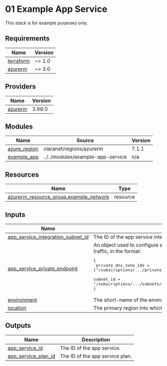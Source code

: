 # 01 Example App Service

This stack is for example purposes only.

<!-- BEGIN_TF_DOCS -->
## Requirements

| Name | Version |
|------|---------|
| <a name="requirement_terraform"></a> [terraform](#requirement\_terraform) | ~> 1.0 |
| <a name="requirement_azurerm"></a> [azurerm](#requirement\_azurerm) | ~> 3.0 |

## Providers

| Name | Version |
|------|---------|
| <a name="provider_azurerm"></a> [azurerm](#provider\_azurerm) | 3.99.0 |

## Modules

| Name | Source | Version |
|------|--------|---------|
| <a name="module_azure_region"></a> [azure\_region](#module\_azure\_region) | claranet/regions/azurerm | 7.1.1 |
| <a name="module_example_app"></a> [example\_app](#module\_example\_app) | ../../modules/example-app-service | n/a |

## Resources

| Name | Type |
|------|------|
| [azurerm_resource_group.example_network](https://registry.terraform.io/providers/hashicorp/azurerm/latest/docs/resources/resource_group) | resource |

## Inputs

| Name | Description | Type | Default | Required |
|------|-------------|------|---------|:--------:|
| <a name="input_app_service_integration_subnet_id"></a> [app\_service\_integration\_subnet\_id](#input\_app\_service\_integration\_subnet\_id) | The ID of the app service integration subnet for egress traffic. | `string` | n/a | yes |
| <a name="input_app_service_private_endpoint"></a> [app\_service\_private\_endpoint](#input\_app\_service\_private\_endpoint) | An object used to configure a private endpoint for app service ingress traffic, in the format:<pre>{<br>  private_dns_zone_ids = ["/subscriptions/.../privateDnsZones/privatelink.azurewebsites.net"]<br>  subnet_id            = "/subscriptions/.../subnets/AppServiceIntegrationSubnet"<br>}</pre> | <pre>object({<br>    private_dns_zone_ids = list(string)<br>    resource_group_name  = optional(string)<br>    subnet_id            = string<br>  })</pre> | n/a | yes |
| <a name="input_environment"></a> [environment](#input\_environment) | The short-name of the environment context. | `string` | n/a | yes |
| <a name="input_location"></a> [location](#input\_location) | The primary region into which resources will be deployed. | `string` | n/a | yes |

## Outputs

| Name | Description |
|------|-------------|
| <a name="output_app_service_id"></a> [app\_service\_id](#output\_app\_service\_id) | The ID of the app service. |
| <a name="output_app_service_plan_id"></a> [app\_service\_plan\_id](#output\_app\_service\_plan\_id) | The ID of the app service plan. |
<!-- END_TF_DOCS -->
